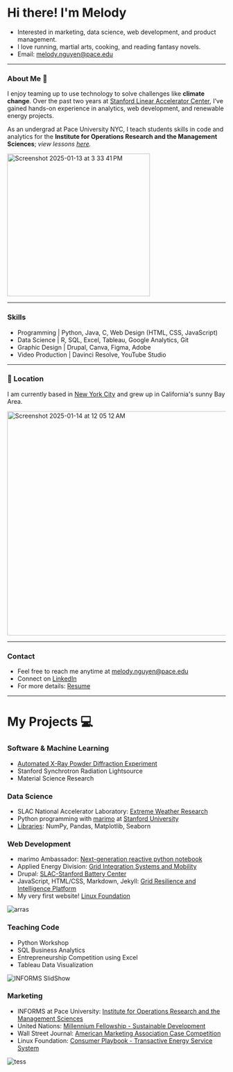 # Hi there! I'm Melody

- Interested in marketing, data science, web development, and product management.
- I love running, martial arts, cooking, and reading fantasy novels.
- Email: melody.nguyen@pace.edu
  
____________________________________________________________________________________

### About Me 🧸

I enjoy teaming up to use technology to solve challenges like **climate change**. Over the past two years at [Stanford Linear Accelerator Center](https://www6.slac.stanford.edu/), I’ve gained hands-on experience in analytics, web development, and renewable energy projects. 

As an undergrad at Pace University NYC, I teach students skills in code and analytics for the **Institute for Operations Research and the Management Sciences**; *view lessons [here](https://github.com/melodyxnguyen#teaching-code).*

<img width="329" alt="Screenshot 2025-01-13 at 3 33 41 PM" src="https://github.com/user-attachments/assets/71c9dee8-e606-48f7-b92d-17f8779441a0" />

____________________________________________________________________________________

### Skills

- Programming | Python, Java, C, Web Design (HTML, CSS, JavaScript)
- Data Science | R, SQL, Excel, Tableau, Google Analytics, Git
- Graphic Design | Drupal, Canva, Figma, Adobe
- Video Production | Davinci Resolve, YouTube Studio

____________________________________________________________________________________

### 📍 Location
I am currently based in [New York City](https://www.pace.edu/news/four-lubin-students-named-united-nations-millennium-fellows) and grew up in California's sunny Bay Area.  

<img width="517" alt="Screenshot 2025-01-14 at 12 05 12 AM" src="https://github.com/user-attachments/assets/d5e175f9-3770-4820-83cc-1a65a21e8471" />

____________________________________________________________________________________

### Contact
- Feel free to reach me anytime at melody.nguyen@pace.edu
- Connect on [LinkedIn](https://www.linkedin.com/in/melodyxnguyen/)
- For more details: [Resume](https://github.com/melodyxnguyen/melodyxnguyen/blob/main/MelodyNguyenResume.pdf)


____________________________________________________________________________________

# My Projects 💻

### Software & Machine Learning
- [Automated X-Ray Powder Diffraction Experiment](https://github.com/melodyxnguyen/autonomous-beamline)
- Stanford Synchrotron Radiation Lightsource
- Material Science Research 

### Data Science 
- SLAC National Accelerator Laboratory: [Extreme Weather Research](https://github.com/user-attachments/files/18403394/ResearchReport.pdf)
- Python programming with [marimo](https://marimo.io/) at [Stanford University](https://marimo.sites.stanford.edu/blog/data-visualization)
 - [Libraries](https://marimo.io/p/@regrow/regrow-temperature-report?show-code=false): NumPy, Pandas, Matplotlib, Seaborn



### Web Development
- marimo Ambassador: [Next-generation reactive python notebook](https://marimo.sites.stanford.edu/)
- Applied Energy Division: [Grid Integration Systems and Mobility](https://gismo.slac.stanford.edu/)
- Drupal: [SLAC-Stanford Battery Center](https://batterycenter.slac.stanford.edu/)
- JavaScript, HTML/CSS, Markdown, Jekyll: [Grid Resilience and Intelligence Platform](https://www.grip.energy/)
- My very first website! [Linux Foundation](https://www.arras.energy/)
  
![arras](https://github.com/user-attachments/assets/f30ea98a-eb8d-4d21-ad3f-b8e0db4dbca8)


### Teaching Code
- Python Workshop
- SQL Business Analytics
- Entrepreneurship Competition using Excel
- Tableau Data Visualization

![INFORMS SlidShow](https://github.com/user-attachments/assets/7db472d1-238d-4b3a-95ec-6604350853de)



### Marketing
- INFORMS at Pace University: [Institute for Operations Research and the Management Sciences](https://www.instagram.com/informs_pace/)
- United Nations: [Millennium Fellowship - Sustainable Development](https://www.millenniumfellows.org/post/melody-ngyuen-a-millennium-fellow-s-journey-from-local-initiatives-to-the-united-nations)
- Wall Street Journal: [American Marketing Association Case Competition](https://www.canva.com/design/DAFUr-YZt0I/reH7RhIx1Jf9DCKXKRvlHA/view?)
- Linux Foundation: [Consumer Playbook - Transactive Energy Service System](https://www.canva.com/design/DAFgsSLel8E/q1u12uTSfEgrS1q12E98cw/view?utm_content=DAFgsSLel8E&utm_campaign=designshare&utm_medium=link&utm_source=editor)


![tess](https://github.com/user-attachments/assets/f5eb26fc-c408-4f80-8a9d-230196c864e6)




